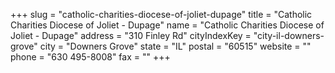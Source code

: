 +++
slug = "catholic-charities-diocese-of-joliet-dupage"
title = "Catholic Charities Diocese of Joliet - Dupage"
name = "Catholic Charities Diocese of Joliet - Dupage"
address = "310 Finley Rd"
cityIndexKey = "city-il-downers-grove"
city = "Downers Grove"
state = "IL"
postal = "60515"
website = ""
phone = "630 495-8008"
fax = ""
+++

